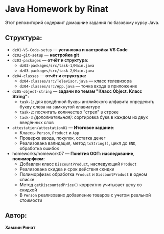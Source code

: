 # Java Homework by Rinat

Этот репозиторий содержит домашние задания по базовому курсу Java.

## Структура:
- `dz01-VS-Code-setup` — **установка и настройка VS Code**
- `dz02-git-setup` — **настройка git**
- `dz03-packages` — **отчёт и структура:**
  - `dz03-packages/src/task-1/Main.java`
  - `dz03-packages/src/task-2/Main.java`
- `dz04-classes` — **отчёт и структура:**
  - `dz04-classes/src/Televisor.java` — класс телевизора
  - `dz04-classes/src/App.java` — точка входа в приложение
- `dz05-object-string` — **задачи по темам "Класс Object. Класс String":**
  - `task-1`: для введённой буквы английского алфавита определить букву слева на замкнутой клавиатуре
  - `task-2`: посчитать количество "стрел" в строке
  - `task-3` *(дополнительная)*: сортировка букв в каждом из двух введённых слов
- `attestation/attestation01` — **Итоговое задание**:
  - Классы `Person`, `Product` и `App`
  - Проверка ввода, покупок, остатка денег
  - Реализована валидация, метод `toString()`, цикл до `END`, обработка ошибок
- homeworks/homework07 — **Понятия ООП: наследование, полиморфизм**:
  - Добавлен класс `DiscountProduct`, наследующий `Product`
  - Реализована скидка и срок действия скидки
  - Полиморфизм: обработка `Product` и `DiscountProduct` в одном списке
  - Метод `getDiscountedPrice()` корректно учитывает цену со скидкой
  - В `Person` реализовано добавление товаров с учетом реальной стоимости


## Автор:
**Хамзин Ринат**